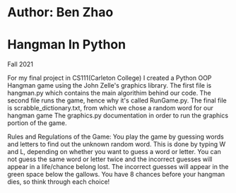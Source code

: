 # Author: Ben Zhao
# Hangman In Python
Fall 2021 

For my final project in CS111(Carleton College) I created a Python OOP Hangman game using the John Zelle's graphics library. 
The first file is hangman.py which contains the main algorithim behind our code.
The second file runs the game, hence why it's called RunGame.py.
The final file is scrabble_dictionary.txt, from which we chose a random word for our hangman game The graphics.py documentation
in order to run the graphics portion of the game. 

Rules and Regulations of the Game:
You play the game by guessing words and letters to find out the unknown random word.
This is done by typing W and L, depending on whether you want to guess a word or letter.
You can not guess the same word or letter twice and the incorrect guesses will appear in a
life/chance belong lost. The incorrect guesses will appear in the green space below the gallows.
You have 8 chances before your hangman dies, so think through each choice!
